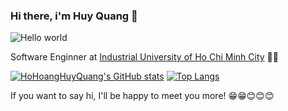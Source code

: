### Hi there, i'm Huy Quang 👋

![Hello world](https://user-images.githubusercontent.com/92566719/236117622-8067a4f4-3901-4b02-87d6-4c40568e3919.png)


Software Enginner at  [Industrial University of Ho Chi Minh City](https://iuh.edu.vn/vi/gioi-thieu-chung-s87.html) 🧑‍🎓

[![HoHoangHuyQuang's GitHub stats](https://github-readme-stats.vercel.app/api?username=HoHoangHuyQuang)](https://github.com/anuraghazra/github-readme-stats)
[![Top Langs](https://github-readme-stats.vercel.app/api/top-langs/?username=anuraghazra&langs_count=4)](https://github.com/anuraghazra/github-readme-stats)

If you want to say hi, I'll be happy to meet you more! 😁😁😊😊😊
